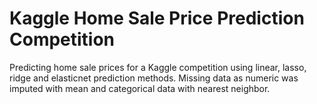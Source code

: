 # Kaggle Home Sale Price Prediction Competition 
Predicting home sale prices for a Kaggle competition using linear, lasso, ridge and elasticnet prediction methods.
Missing data as numeric was imputed with mean and categorical data with nearest neighbor. 
